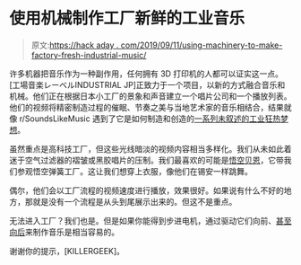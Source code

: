 # 使用机械制作工厂新鲜的工业音乐

> 原文:[https://hack aday . com/2019/09/11/using-machinery-to-make-factory-fresh-industrial-music/](https://hackaday.com/2019/09/11/using-machinery-to-make-factory-fresh-industrial-music/)

许多机器把音乐作为一种副作用，任何拥有 3D 打印机的人都可以证实这一点。[工場音楽レーベルINDUSTRIAL JP]正致力于一个项目，以新的方式融合音乐和机械。他们正在根据日本小工厂的景象和声音建立一个唱片公司和一个播放列表。他们的视频将精密制造过程的催眠、节奏之美与当地艺术家的音乐相结合，结果就像 r/SoundsLikeMusic 遇到了它是如何制造和创造的[一系列未叙述的工业狂热梦想](https://www.youtube.com/channel/UCQRnnO-TlbPKhlIjp04TnWg/videos)。

虽然重点是高科技工厂，但这些光线暗淡的视频内容相当多样化。我们从未如此着迷于空气过滤器的褶皱或黑胶唱片的压制。我们最喜欢的可能是[悟空贝恩](https://www.youtube.com/watch?v=5QjVeH2Z57E)，它带我们参观悟空弹簧工厂。这让我们想穿上衣服，像他们在锡安一样跳舞。

偶尔，他们会以工厂流程的视频速度进行播放，效果很好。如果说有什么不好的地方，那就是没有一个流程是从头到尾展示出来的。但这不是重点。

无法进入工厂？我们也是。但是如果你能得到步进电机，通过驱动它们向前、[甚至向后](https://hackaday.com/2016/08/20/an-organ-made-from-back-driven-steppers/)来制作音乐是相当容易的。

谢谢你的提示，[KILLERGEEK]。